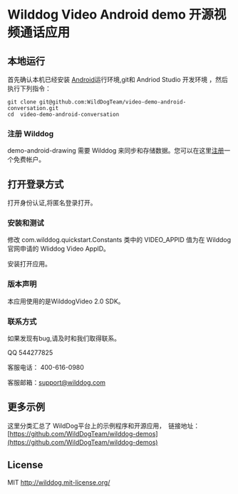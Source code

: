 # Wilddog Video Android demo 开源视频通话应用

## 本地运行
首先确认本机已经安装 [Android](http://developer.android.com/index.html)运行环境,git和 Andriod Studio 开发环境 ，然后执行下列指令：

```
git clone git@github.com:WildDogTeam/video-demo-android-conversation.git
cd  video-demo-android-conversation
```

### 注册 Wilddog

demo-android-drawing 需要 Wilddog 来同步和存储数据。您可以在这里[注册](https://www.wilddog.com/my-account/signup)一个免费帐户。

## 打开登录方式
打开身份认证,将匿名登录打开。

### 安装和测试
修改 com.wilddog.quickstart.Constants 类中的 VIDEO_APPID 值为在 Wilddog 官网申请的 Wliddog Video AppID。

安装打开应用。


### 版本声明
本应用使用的是WilddogVideo 2.0 SDK。

### 联系方式
如果发现有bug,请及时和我们取得联系。

QQ 544277825

客服电话： 400-616-0980

客服邮箱：support@wilddog.com

## 更多示例

这里分类汇总了 WildDog平台上的示例程序和开源应用，　链接地址：[https://github.com/WildDogTeam/wilddog-demos](https://github.com/WildDogTeam/wilddog-demos)
　　

## License
MIT
http://wilddog.mit-license.org/